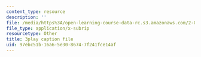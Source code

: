 ```yaml
---
content_type: resource
description: ''
file: /media/https%3A/open-learning-course-data-rc.s3.amazonaws.com/2-003sc-engineering-dynamics-fall-2011/97ebc51b16a65e3086747f241fce14af_zhk9xLjrmi4.vtt
file_type: application/x-subrip
resourcetype: Other
title: 3play caption file
uid: 97ebc51b-16a6-5e30-8674-7f241fce14af
---
```

